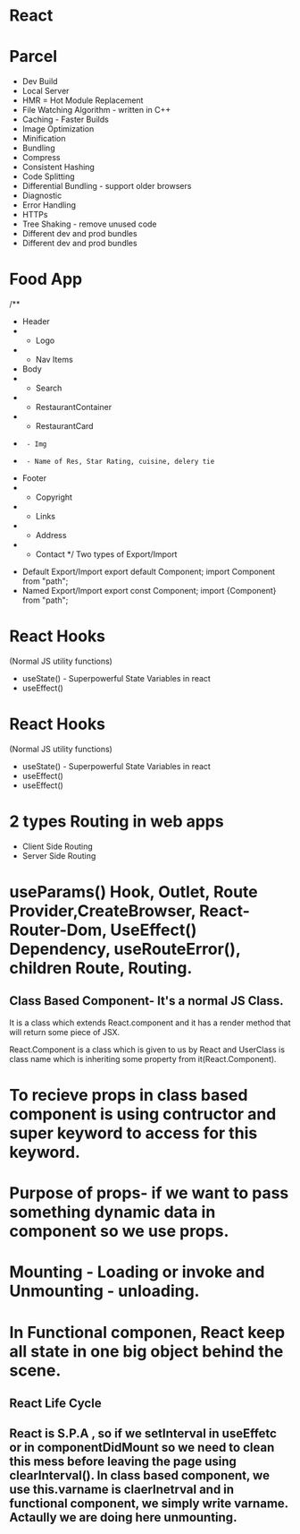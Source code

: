 # React

# Parcel
- Dev Build
- Local Server
- HMR = Hot Module Replacement
- File Watching Algorithm - written in C++
- Caching - Faster Builds
- Image Optimization
- Minification
- Bundling
- Compress
- Consistent Hashing
- Code Splitting
- Differential Bundling - support older browsers
- Diagnostic
- Error Handling
- HTTPs
- Tree Shaking - remove unused code
- Different dev and prod bundles
- Different dev and prod bundles

# Food App
/**
 * Header
 *  - Logo
 *  - Nav Items
 * Body
 *  - Search
 *  - RestaurantContainer
 *    - RestaurantCard
 *      - Img
 *      - Name of Res, Star Rating, cuisine, delery tie
 * Footer
 *  - Copyright
 *  - Links
 *  - Address
 *  - Contact
 */
 Two types of Export/Import
- Default Export/Import
export default Component;
import Component from "path";
- Named Export/Import
export const Component;
import {Component} from "path";
# React Hooks
 (Normal JS utility functions)
- useState() - Superpowerful State Variables in react
- useEffect()

# React Hooks
 (Normal JS utility functions)
- useState() - Superpowerful State Variables in react
- useEffect()
- useEffect()
#  2 types Routing in web apps
 - Client Side Routing
 - Server Side Routing
# useParams() Hook, Outlet, Route Provider,CreateBrowser, React-Router-Dom, UseEffect() Dependency, useRouteError(), children Route, Routing.

## Class Based Component- It's a normal JS Class.
It is a class which extends React.component and it has a render method that will return some piece of JSX.

React.Component is a class which is given to us by React and UserClass is class name which is inheriting some property from it(React.Component).

# To recieve props in class based component is using contructor and super keyword to access for this keyword.

# Purpose of props- if we want to pass something dynamic data in component so we use props.
# Mounting - Loading or invoke and Unmounting - unloading.
# In Functional componen, React keep all state in one big object behind the scene.
## React Life Cycle
## React is S.P.A , so if we setInterval in useEffetc or in componentDidMount so we need to clean this mess before leaving the page using clearInterval(). In class based component, we use this.varname is claerInetrval and in functional component, we simply write varname. Actaully we are doing here unmounting.
